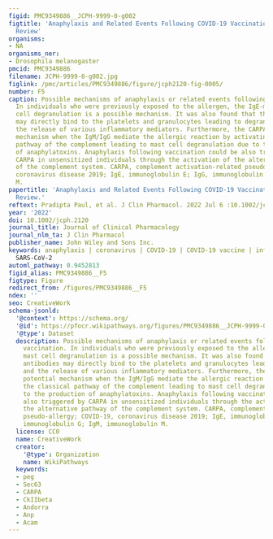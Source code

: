 ```yaml
---
figid: PMC9349886__JCPH-9999-0-g002
figtitle: 'Anaphylaxis and Related Events Following COVID‐19 Vaccination: A Systematic
  Review'
organisms:
- NA
organisms_ner:
- Drosophila melanogaster
pmcid: PMC9349886
filename: JCPH-9999-0-g002.jpg
figlink: /pmc/articles/PMC9349886/figure/jcph2120-fig-0005/
number: F5
caption: Possible mechanisms of anaphylaxis or related events following COVID‐19 vaccination.
  In individuals who were previously exposed to the allergen, the IgE‐mediated mast
  cell degranulation is a possible mechanism. It was also found that the IgG antibodies
  may directly bind to the platelets and granulocytes leading to degranulation and
  the release of various inflammatory mediators. Furthermore, the CARPA is a potential
  mechanism when the IgM/IgG mediate the allergic reaction by activating the classical
  pathway of the complement leading to mast cell degranulation due to the production
  of anaphylatoxins. Anaphylaxis following vaccination could be also triggered by
  CARPA in unsensitized individuals through the activation of the alternative pathway
  of the complement system. CARPA, complement activation‐related pseudo‐allergy; COVID‐19,
  coronavirus disease 2019; IgE, immunoglobulin E; IgG, immunoglobulin G; IgM, immunoglobulin
  M.
papertitle: 'Anaphylaxis and Related Events Following COVID‐19 Vaccination: A Systematic
  Review.'
reftext: Pradipta Paul, et al. J Clin Pharmacol. 2022 Jul 6 :10.1002/jcph.2120.
year: '2022'
doi: 10.1002/jcph.2120
journal_title: Journal of Clinical Pharmacology
journal_nlm_ta: J Clin Pharmacol
publisher_name: John Wiley and Sons Inc.
keywords: anaphylaxis | coronavirus | COVID‐19 | COVID‐19 vaccine | inflammation |
  SARS‐CoV‐2
automl_pathway: 0.9452813
figid_alias: PMC9349886__F5
figtype: Figure
redirect_from: /figures/PMC9349886__F5
ndex: ''
seo: CreativeWork
schema-jsonld:
  '@context': https://schema.org/
  '@id': https://pfocr.wikipathways.org/figures/PMC9349886__JCPH-9999-0-g002.html
  '@type': Dataset
  description: Possible mechanisms of anaphylaxis or related events following COVID‐19
    vaccination. In individuals who were previously exposed to the allergen, the IgE‐mediated
    mast cell degranulation is a possible mechanism. It was also found that the IgG
    antibodies may directly bind to the platelets and granulocytes leading to degranulation
    and the release of various inflammatory mediators. Furthermore, the CARPA is a
    potential mechanism when the IgM/IgG mediate the allergic reaction by activating
    the classical pathway of the complement leading to mast cell degranulation due
    to the production of anaphylatoxins. Anaphylaxis following vaccination could be
    also triggered by CARPA in unsensitized individuals through the activation of
    the alternative pathway of the complement system. CARPA, complement activation‐related
    pseudo‐allergy; COVID‐19, coronavirus disease 2019; IgE, immunoglobulin E; IgG,
    immunoglobulin G; IgM, immunoglobulin M.
  license: CC0
  name: CreativeWork
  creator:
    '@type': Organization
    name: WikiPathways
  keywords:
  - peg
  - Sec63
  - CARPA
  - CkIIbeta
  - Andorra
  - Anp
  - Acam
---
```

